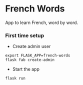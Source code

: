 # French Words

App to learn French, word by word.

### First time setup

- Create admin user
```shell
export FLASK_APP=french-words
flask fab create-admin
```

- Start the app
```shell
flask run
```
